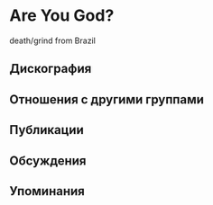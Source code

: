# Are You God?

death/grind from Brazil

## Дискография


## Отношения с другими группами


## Публикации


## Обсуждения


## Упоминания

